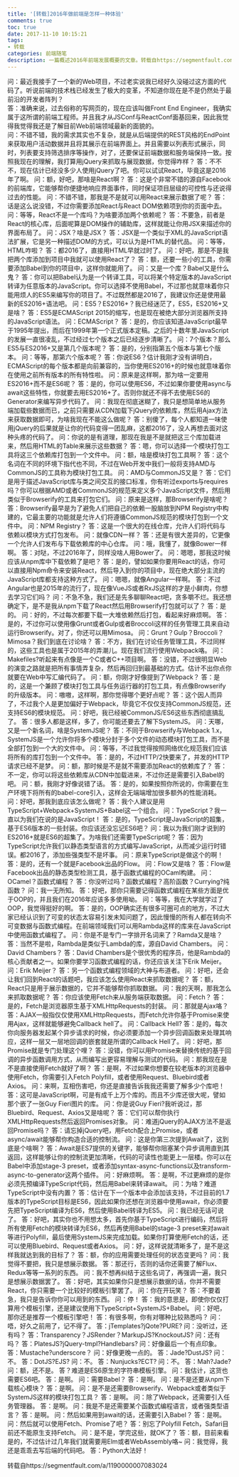 ```yaml
---
title: '[转载]2016年做前端是怎样一种体验'
comments: true
toc: true
date: 2017-11-10 10:15:21
tags:
- 转载
categories: 前端随笔
description: 一篇概述2016年前端发展概要的文章。转载自https://segmentfault.com/a/1190000007083024
---
```

问：最近我接手了一个新的Web项目，不过老实说我已经好久没碰过这方面的代码了。听说前端的技术栈已经发生了极大的变革，不知道你现在是不是仍然处于最前沿的开发者阵列？  
答：准确来说，过去俗称的写网页的，现在应该叫做Front End Engineer，我确实属于这所谓的前端工程师。并且我才从JSConf与ReactConf面基回来，因此我觉得我觉得我还是了解目前Web前端领域最新的面貌的。  
问：不错不错，我的需求其实也不复杂，就是从后端提供的REST风格的EndPoint来获取用户活动数据并且将其展示在前端界面上。并且需要以列表形式展示，同时，列表要支持筛选排序等操作，对了，还要保证前端数据和服务端保持一致。按照我现在的理解，我打算用jQuery来抓取与展现数据，你觉得咋样？
答：不不不，现在估计已经没多少人使用jQuery了吧。你可以试试React，毕竟这是2016年了啊。
问：额，好吧，那啥是React啊？
答：这是个非常不错的源自Facebook的前端库，它能够帮你便捷地响应界面事件，同时保证项目层级的可控性与还说得过去的性能。
问：不错不错，那我是不是就可以用React来展示数据了呢？
答：话是这么说没错，不过你需要添加React与React DOM依赖项到你的页面中去。
问：等等，React不是一个库吗？为啥要添加两个依赖呢？
答：不要急，前者是React的核心库，后面呢算是DOM操作的辅助库，这样就能让你用JSX来描述你的界面布局了。
问：JSX？啥是JSX？
答：JSX是一个类似于XML的JavaScript语法扩展，它是另一种描述DOM的方式，可以认为是HTML的替代品。
问：等等，HTML咋啦？
答：都2016了，直接用HTML早就过时了。
问：好吧，那是不是我把两个库添加到项目中我就可以使用React了？
答：额，还要一些小的工具，你需要添加Babel到你的项目中，这样你就能用了。
问：又是一个库？Babel又是什么鬼？
答：你可以把Babel认为是一个转译工具，可以将某个特定版本的JavaScript转译为任意版本的JavaScript。你可以选择不使用Babel，不过那也就意味着你只能用烦人的ES5来编写你的项目了。不过既然都是2016了，我建议你还是使用最新的ES2016+语法吧。
问：ES5？ES2016+？我已经迷茫了，ES5，ES2016+又是啥？
答：ES5是ECMAScript 2015的缩写，也是现在被绝大部分浏览器所支持的JavaScript语法。
问：ECMAScript？
答：是的，你应该知道JavaScript最早于1995年提出，而后在1999年第一个正式版本定稿。之后的十数年里JavaScript的发展一直很凌乱，不过经过七个版本之后已经逐步清晰了。
问：7个版本？那么ES5与ES2016+又是第几个版本呢？
答：是的，分别指第五个版本与第七个版本。
问：等等，那第六个版本呢？
答：你说ES6？估计我刚才没有讲明白，ECMAScript的每个版本都是向前兼容的，当你使用ES2016+的时候也就意味着你在使用之前所有版本的所有特性啦。
问：原来是这样啊，那为啥一定要用ES2016+而不是ES6呢？
答：是的，你可以使用ES6，不过如果你要使用async与await这些特性，你就要去用ES2016+了。否则你就还不得不去使用ES6的Generator来编写异步代码了。
问：我现在彻底迷糊了，我只是想简单地从服务端加载些数据而已，之前只需要从CDN加载下jQuery的依赖库，然后用Ajax方法来获取数据即可，为啥我现在不能这么做呢？
答：别傻了，每个人都知道一味使用jQuery的后果就是让你的代码变得一团乱麻，这都2016了，没人再想去面对这种头疼的代码了。
问：你说的是有道理，那现在我是不是就把这三个库加载进来，然后用HTML的Table来展示这些数据？
答：嗯，你可以选择一个模块打包工具将这三个依赖库打包到一个文件中。
问：额，啥是模块打包工具啊？
答：这个名词在不同的环境下指代也不同，不过在Web开发中我们一般将支持AMD与CommonJS的工具称为模块打包工具。
问：AMD与CommonJS又是？
答：它们是用于描述JavaScript库与类之间交互的接口标准，你有听过exports与requires吗？你可以根据AMD或者CommonJS的规范来定义多个JavaScript文件，然后用类似于Browserify的工具来打包它们。
问：原来是这样，那Browserify是啥呢？
答：Browserify最早是为了避免人们把自己的依赖一股脑放到NPM Registry中构建的，它最主要的功能就是允许人们将遵循CommonJS规范的模块打包到一个文件中。
问：NPM Registry？
答：这是一个很大的在线仓库，允许人们将代码与依赖以模块方式打包发布。
问：就像CDN一样？
答：还是有很大差异的，它更像一个允许人们发布与下载依赖库的中心仓库。
问：哦，我懂了，就像Bower一样啊。
答：对哒，不过2016年了，同样没啥人用Bower了。
问：嗯嗯，那我这时候应该从npm库中下载依赖了是吧？
答：是的，譬如如果你要用React的话，你可以直接用Npm命令来安装React，然后导入到你的项目中，现在绝大部分主流的JavaScript库都支持这种方式了。
问：嗯嗯，就像Angular一样啊。
答：不过Angular也是2015年的流行了，现在像VueJS或者RxJS这样的才是小鲜肉，你想去学习它们吗？
问：不急不急，我们还是先多聊聊React吧，贪多嚼不烂。我还想确定下，是不是我从npm下载了React然后用Browserify打包就可以了？
答：是的。
问：好的，不过每次都要下载一大堆依赖然后打包，看起来好麻烦啊。
答：是的，不过你可以使用像Grunt或者Gulp或者Broccoli这样的任务管理工具来自动运行Browserify。对了，你还可以用Mimosa。
问：Grunt？Gulp？Broccoli？Mimosa？我们到底在讨论啥？
答：不方，我们在讨论任务管理工具，不过同样的，这些工具也是属于2015年的弄潮儿。现在我们流行使用Webpack咯。
问：Makefiles?听起来有点像是一个C或者C++项目啊。
答：没错，不过很明显Web的演变之路就是把所有事情弄复杂，然后再回归到最基础的方式。估计不出你点你就要在Web中写汇编代码了。
问：额，你刚才好像提到了Webpack？
答：是的，这是一个兼顾了模块打包工具与任务运行器的打包工具，有点像Browserify的升级版本。
问：嗷嗷，这样啊，那你觉得哪个更好点呢？
答：这个因人而异了，不过我个人是更加偏好于Webpack，毕竟它不仅仅支持CommonJS规范，还支持ES6的模块规范。
问：好吧，我已经被CommonJS/ES6这些东西彻底搞乱了。
答：很多人都是这样，多了，你可能还要去了解下SystemJS。
问：天哪，又是一个新名词，啥是SystemJS呢？
答：不同于Browserify与Webpack 1.x，SystemJS是一个允许你将多个模块分封于多个文件的动态模块打包工具，而不是全部打包到一个大的文件中。
问：等等，不过我觉得按照网络优化规范我们应该将所有的库打包到一个文件中。
答：是的，不过HTTP/2快要来了，并发的HTTP请求已经不是梦。
问：额，那时候是不是就不需要添加React的依赖库了？
答：不一定，你可以将这些依赖库从CDN中加载进来，不过你还是需要引入Babel的吧。
问：额，我刚才好像说错了话。
答：是的，如果按照你所说的，你需要在生产环境下将所有的babel-core引入，这样会无端端增加很多额外的性能消耗。
问：好吧，那我到底应该怎么做呢？
答：我个人建议是用TypeScript+Webpack+SystemJS+Babel这一个组合。
问：TypeScript？我一直以为我们在说的是JavaScript！
答：是的，TypeScript是JavaScript的超集，基于ES6版本的一些封装。你应该还没忘记ES6吧？
问：我以为我们刚才说到的ES2016+就是ES6的超集了。为啥我们还需要TypeScript呢？
答：因为TypeScript允许我们以静态类型语言的方式编写JavaScript，从而减少运行时错误。都2016了，添加些强类型不是坏事。
问：原来TypeScript是做这个的啊！
答：是的，还有一个就是Facebook出品的Flow。
问：Flow又是啥？
答：Flow是Facebook出品的静态类型检测工具，基于函数式编程的OCaml构建。
问：OCamel？函数式编程？
答：你没听过吗？函数式编程？高阶函数？Currying?纯函数？
问：我一无所知。
答：好吧，那你只需要记得函数式编程在某些方面是优于OOP的，并且我们在2016年应该多多使用呦。
问：等等，我在大学就学过了OOP，我觉得挺好的啊。
答：是的，OOP确实还有很多可圈可点的地方，不过大家已经认识到了可变的状态太容易引发未知问题了，因此慢慢的所有人都在转向不可变数据与函数式编程。在前端领域我们可以用Rambda这样的库来在JavaScript中使用函数式编程了。
问：你是不是专门一字排开名词来了？Ramda又是啥？
答：当然不是啦，Rambda是类似于Lambda的库，源自David Chambers。
问：David Chambers？
答：David Chambers是个很优秀的程序员，他是Rambda的核心贡献者之一。如果你要学习函数式编程的话，你还应该关注下Erik Meijer。
问：Erik Meijer？
答：另一个函数式编程领域的大神与布道者。
问：好吧，还会让我们回到React的话题吧，我应该怎么使用React来抓取数据呢？
答：额，React只是用于展示数据的，它并不能够帮你抓取数据。
问：我的天啊，那我怎么来抓取数据呢？
答：你应该使用Fetch来从服务端获取数据。
问：Fetch？
答：是的，Fetch是浏览器原生基于XMLHttpRequests的封装。
问：那就是Ajax咯？
答：AJAX一般指仅仅使用XMLHttpRequests，而Fetch允许你基于Promise来使用Ajax，这样就能够避免Callback hell了。
问：Callback Hell?
答：是的，每次你向服务器发起某个异步请求的时候，你必须要添加一个异步回调函数来处理其响应，这样一层又一层地回调的嵌套就是所谓的Callback Hell了。
问：好吧，那Promise就是专门处理这个哩？
答：没错，你可以用Promise来替换传统的基于回调的异步函数调用方式，从而编写出更容易理解与测试的代码。
问：那我现在是不是直接使用Fetch就好了啊？
答：是啊，不过如果你想要在较老版本的浏览器中使用Fetch，你需要引入Fetch Polyfill，或者使用Request、Bluebird或者Axios。
问：来啊，互相伤害吧，你还是直接告诉我我还需要了解多少个库吧！
答：这可是JavaScript啊，可是有成千上万个库的。而且不少库还很大呢，譬如那个嵌了一张Guy Fieri图片的库。
问：你是说Guy Fieri?我听说过，那Bluebird、Request、Axios又是啥呢？
答：它们可以帮你执行XMLHttpRequests然后返回Promises对象。
问：难道jQuery的AJAX方法不是返回Promise吗？
答：请忘掉jQuery吧，用Fetch配合上Promise，或者async/await能够帮你构造合适的控制流。
问：这是你第三次提到Await了，这到底是个啥啊？
答：Await是ES7提供的关键字，能够帮你阻塞某个异步调用直到其返回，这样能够让你的控制流更加清晰，代码的可读性也能更上一层楼。你可以在Babel中添加stage-3 preset，或者添加syntax-async-functions以及transform-async-to-generator这两个插件。
问：好麻烦啊。
答：是啊，不过更麻烦的是你必须先预编译TypeScript代码，然后用Babel来转译await。
问：为啥？难道TypeScript中没有内置？
答：估计在下一个版本中会添加该支持，不过目前的1.7版本的TypeScript目标是ES6，因此如果你还想在浏览器中使用await，你必须要先把TypeScript编译为ES6，然后使用Babel转译为ES5。
问：我已经无话可说了。
答：好吧，其实你也不用想太多，首先你基于TypeScript进行编码，然后将所有使用Fetch的模块转译为ES6，然后再使用Babel的stage-3 preset来对await等进行Polyfill，最后使用SystemJS来完成加载。如果你打算使用Fetch的话，还可以使用Bluebird、Request或者Axios。
问：好，这样说就清晰多了，是不是这样我就达到我的目标了？
答：额，你的应用需要处理任何的状态变更吗？
问：我觉得不要把，我只是想展示数据。
答：那还行，否则的话你还需要了解Flux、Redux等等一系列的东西。
问：我不想再纠结于这些名词了，再强调一遍，我只是想展示数据罢了。
答：好吧，其实如果你只是想展示数据的话，你并不需要React，你只需要一个比较好的模板引擎罢了。
问：你在开玩笑？
答：不要着急，我只是告诉你你可以用到的东西。
问：停！
答：我的意思是，即使你仅仅打算用个模板引擎，还是建议使用下TypeScript+SystemJS+Babel。
问：好吧，那你还是推荐一个模板引擎吧！
答：有很多啊，你有对哪种比较熟悉吗？
问：唔，好久之前用了，记不得了。
答：jTemplates?jQote?PURE?
问：没听过，还有吗？
答：Transparency？JSRender？MarkupJS?KnockoutJS?
问：还有吗？
答：PlatesJS?jQuery-tmpl?Handlebars?
问：好像最后一个有点印象。
答：Mustache?underscore？
问：好像更晚一点的。
答：Jade?DustJS?
问：不。
答：DotJS?EJS?
问：不。
答：Nunjucks?ECT?
问：不。
答：Mah?Jade?
问：额，还不是。
答？难道是ES6原生的字符串模板引擎。
问：我估计，这货也需要ES6吧。
答：是啊。
问：需要Babel？
答：是啊。
问：是不是还要从npm下载核心模块？
答：是啊。
问：是不是还需要Browserify、Webpack或者类似于SystemJS这样的模块打包工具？
答：是啊。
问：除了Webpack，还需要引入任务管理器。
答：是啊。
问：我是不是还需要某个函数式编程语言，或者强类型语言？
答：是啊。
问：然后如果用到await的话，还需要引入Babel？
答：是啊。
问：然后就可以使用Fetch、Promise了吧？
答：别忘了Polyfill Fetch，Safari目前还不能原生支持Fetch。
问：是不是，学完这些，就OK了？
答：额，目前来看是的，不过估计过几年我们就需要用Elm或者WebAssembly咯~
问：我觉得，我还是乖乖去写后端的代码吧。
答：Python大法好！  

转载自https://segmentfault.com/a/1190000007083024